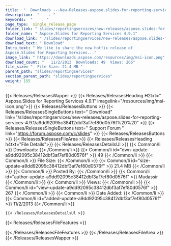 ```yaml
---
title:  "  Downloads ---New-Releases-aspose.slides-for-reporting-services-4.9.1 . " 
description:  "    . " 
keywords:  "    . " 
page_type:  single_release_page
folder_link: " slides/reportingservices/new-releases/aspose.slides-for-reporting-services-4.9.1/"
folder_name: " Aspose.Slides for Reporting Services 4.9.1"
download_link: " /slides/reportingservices/new-releases/aspose.slides-for-reporting-services-4.9.1/a9dd92095c38412dbf3af7ef80d0576f"
download_text: " Download"
Intro_text: " We like to share the new hotfix release of
Aspose.Slides for Reporting Services..."
image_link: " https://downloads.aspose.com/resources/img/msi-icon.png"
download_count: "   11/2/2013  Downloads: 49  Views: 266"
file_size: "  File Size: 21.4 MB "
parent_path: "slides/reportingservices"
section_parent_path: "slides/reportingservices"
weight: 155 
---
```


{{< Releases/ReleasesWapper >}}
  {{< Releases/ReleasesHeading H2txt=" Aspose.Slides for Reporting Services 4.9.1" imagelink="/resources/img/msi-icon.png">}}
  {{< Releases/ReleasesButtons >}}
    {{< Releases/ReleasesSingleButtons text=" Download" link="/slides/reportingservices/new-releases/aspose.slides-for-reporting-services-4.9.1/a9dd92095c38412dbf3af7ef80d0576f%20%20" >}}
    {{< Releases/ReleasesSingleButtons text=" Support Forum " link="https://forum.aspose.com/c/slides" >}}
  {{< Releases/ReleasesButtons >}}
  {{< Releases/ReleasesFileArea >}}
    {{< Releases/ReleasesHeading h4txt="File Details">}}
    {{< Releases/ReleasesDetailsUl >}}
            {{< Common/li  >}} Downloads: {{< /Common/li >}} 
      {{< Common/li id="dwn-update-a9dd92095c38412dbf3af7ef80d0576f" >}} 49 {{< /Common/li >}} 
      {{< Common/li  >}} File Size: {{< /Common/li >}} 
      {{< Common/li id="size-update-a9dd92095c38412dbf3af7ef80d0576f" >}} 21.4 MB {{< /Common/li >}} 
      {{< Common/li  >}} Posted By: {{< /Common/li >}} 
      {{< Common/li id="author-update-a9dd92095c38412dbf3af7ef80d0576f" >}} Mudassir {{< /Common/li >}} 
      {{< Common/li  >}} Views: {{< /Common/li >}} 
      {{< Common/li id="view-update-a9dd92095c38412dbf3af7ef80d0576f" >}} 267 {{< /Common/li >}} 
      {{< Common/li  >}} Date Added: {{< /Common/li >}} 
      {{< Common/li id="added-update-a9dd92095c38412dbf3af7ef80d0576f" >}} 11/2/2013 {{< /Common/li >}} 

    {{< /Releases/ReleasesDetailsUl >}}

  {{< Releases/ReleasesFileFeatures >}}
      
  {{< /Releases/ReleasesFileFeatures >}}
 {{< /Releases/ReleasesFileArea >}}
{{< /Releases/ReleasesWapper >}}


